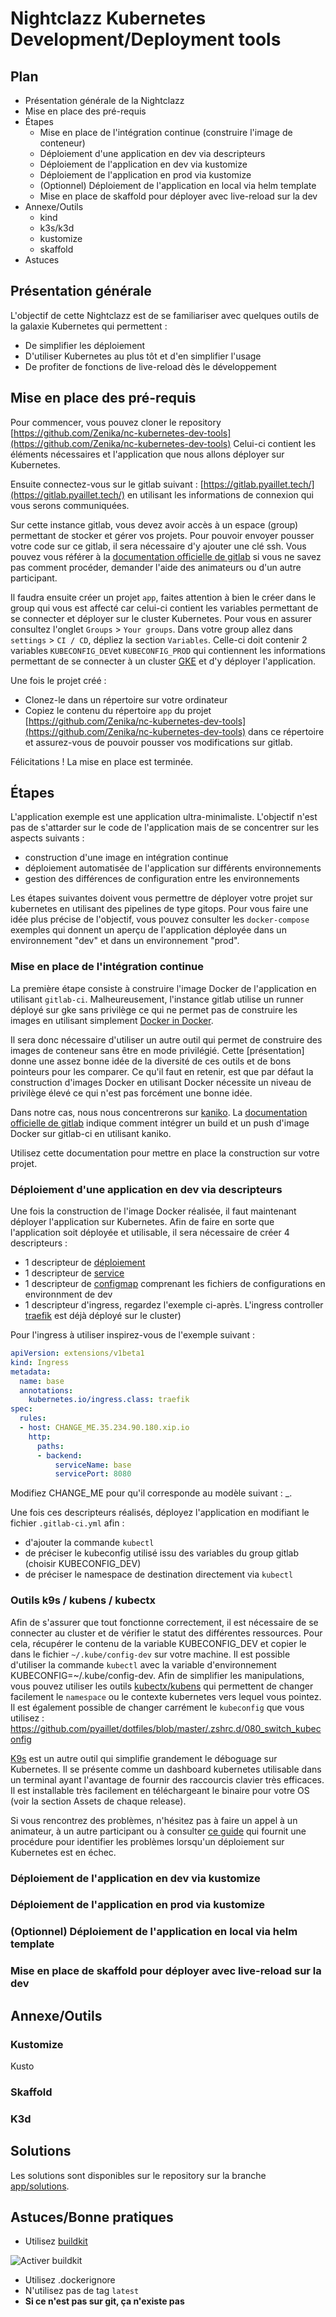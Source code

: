 # Nightclazz Kubernetes Development/Deployment tools

## Plan

- Présentation générale de la Nightclazz
- Mise en place des pré-requis
- Étapes
  - Mise en place de l'intégration continue (construire l'image de conteneur)
  - Déploiement d'une application en dev via descripteurs
  - Déploiement de l'application en dev via kustomize
  - Déploiement de l'application en prod via kustomize
  - (Optionnel) Déploiement de l'application en local via helm template
  - Mise en place de skaffold pour déployer avec live-reload sur la dev
- Annexe/Outils
  - kind
  - k3s/k3d
  - kustomize
  - skaffold
- Astuces

## Présentation générale

L'objectif de cette Nightclazz est de se familiariser avec quelques outils de
la galaxie Kubernetes qui permettent :

- De simplifier les déploiement
- D'utiliser Kubernetes au plus tôt et d'en simplifier l'usage
- De profiter de fonctions de live-reload dès le développement

## Mise en place des pré-requis

Pour commencer, vous pouvez cloner le repository [https://github.com/Zenika/nc-kubernetes-dev-tools](https://github.com/Zenika/nc-kubernetes-dev-tools)
Celui-ci contient les éléments nécessaires et l'application que nous allons déployer sur Kubernetes.

Ensuite connectez-vous sur le gitlab suivant : [https://gitlab.pyaillet.tech/](https://gitlab.pyaillet.tech/) en utilisant les informations de connexion qui vous serons communiquées.

Sur cette instance gitlab, vous devez avoir accès à un espace (group) permettant de stocker et gérer vos projets.
Pour pouvoir envoyer pousser votre code sur ce gitlab, il sera nécessaire d'y ajouter une clé ssh.
Vous pouvez vous référer à la [documentation officielle de gitlab](https://docs.gitlab.com/ee/ssh/) si vous ne savez pas comment procéder, demander l'aide des animateurs ou d'un autre participant.

Il faudra ensuite créer un projet `app`, faites attention à bien le créer dans le group qui vous est affecté car celui-ci contient les variables permettant de se connecter et déployer sur le cluster Kubernetes. Pour vous en assurer consultez l'onglet `Groups` > `Your groups`. Dans votre group allez dans `settings` > `CI / CD`, dépliez la section `Variables`. Celle-ci doit contenir 2 variables `KUBECONFIG_DEV`et `KUBECONFIG_PROD` qui contiennent les informations permettant de se connecter à un cluster [GKE](https://cloud.google.com/kubernetes-engine/?hl=fr) et d'y déployer l'application.

Une fois le projet créé :

- Clonez-le dans un répertoire sur votre ordinateur
- Copiez le contenu du répertoire `app` du projet [https://github.com/Zenika/nc-kubernetes-dev-tools](https://github.com/Zenika/nc-kubernetes-dev-tools) dans ce répertoire et assurez-vous de pouvoir pousser vos modifications sur gitlab.

Félicitations ! La mise en place est terminée.

## Étapes

L'application exemple est une application ultra-minimaliste. L'objectif n'est pas de s'attarder sur le code de l'application mais de se concentrer sur les aspects suivants :

- construction d'une image en intégration continue
- déploiement automatisée de l'application sur différents environnements
- gestion des différences de configuration entre les environnements

Les étapes suivantes doivent vous permettre de déployer votre projet sur kubernetes en utilisant des pipelines de type gitops.
Pour vous faire une idée plus précise de l'objectif, vous pouvez consulter les `docker-compose` exemples qui donnent un aperçu de l'application déployée dans un environnement "dev" et dans un environnement "prod".

### Mise en place de l'intégration continue

La première étape consiste à construire l'image Docker de l'application en utilisant `gitlab-ci`.
Malheureusement, l'instance gitlab utilise un runner déployé sur gke sans privilège ce qui ne permet pas de construire les images en utilisant simplement [Docker in Docker](https://docs.gitlab.com/ee/ci/docker/using_docker_build.html#use-docker-in-docker-workflow-with-docker-executor).

Il sera donc nécessaire d'utiliser un autre outil qui permet de construire des images de conteneur sans être en mode privilégié.
Cette [présentation] donne une assez bonne idée de la diversité de ces outils et de bons pointeurs pour les comparer.
Ce qu'il faut en retenir, est que par défaut la construction d'images Docker en utilisant Docker nécessite un niveau de privilège élevé ce qui n'est pas forcément une bonne idée.

Dans notre cas, nous nous concentrerons sur [kaniko](https://github.com/GoogleContainerTools/kaniko).
La [documentation officielle de gitlab](https://docs.gitlab.com/ee/ci/docker/using_kaniko.html) indique comment intégrer un build et un push d'image Docker sur gitlab-ci en utilisant kaniko.

Utilisez cette documentation pour mettre en place la construction sur votre projet.

### Déploiement d'une application en dev via descripteurs

Une fois la construction de l'image Docker réalisée, il faut maintenant déployer l'application sur Kubernetes.
Afin de faire en sorte que l'application soit déployée et utilisable, il sera nécessaire de créer 4 descripteurs :

- 1 descripteur de [déploiement](https://kubernetes.io/docs/concepts/workloads/controllers/deployment/#creating-a-deployment)
- 1 descripteur de [service](https://kubernetes.io/docs/concepts/services-networking/service/#defining-a-service)
- 1 descripteur de [configmap](https://kubernetes.io/docs/tasks/configure-pod-container/configure-pod-configmap/#create-configmaps-from-directories) comprenant les fichiers de configurations en environnment de dev
- 1 descripteur d'ingress, regardez l'exemple ci-après. L'ingress controller [traefik](https://docs.traefik.io/) est déjà déployé sur le cluster)

Pour l'ingress à utiliser inspirez-vous de l'exemple suivant :

```yaml
apiVersion: extensions/v1beta1
kind: Ingress
metadata:
  name: base
  annotations:
    kubernetes.io/ingress.class: traefik
spec:
  rules:
  - host: CHANGE_ME.35.234.90.180.xip.io
    http:
      paths:
      - backend:
          serviceName: base
          servicePort: 8080
```

Modifiez CHANGE_ME pour qu'il corresponde au modèle suivant : <USER>_<NAMESPACE>.

Une fois ces descripteurs réalisés, déployez l'application en modifiant le fichier `.gitlab-ci.yml` afin :

- d'ajouter la commande `kubectl`
- de préciser le kubeconfig utilisé issu des variables du group gitlab (choisir KUBECONFIG_DEV)
- de préciser le namespace de destination directement via `kubectl`

### Outils k9s / kubens / kubectx

Afin de s'assurer que tout fonctionne correctement, il est nécessaire de se connecter au cluster et de vérifier le statut des différentes ressources.
Pour cela, récupérer le contenu de la variable KUBECONFIG_DEV et copier le dans le fichier `~/.kube/config-dev` sur votre machine.
Il est possible d'utiliser la commande `kubectl` avec la variable d'environnement KUBECONFIG=~/.kube/config-dev.
Afin de simplifier les manipulations, vous pouvez utiliser les outils [kubectx/kubens](https://github.com/ahmetb/kubectx) qui permettent de changer facilement le `namespace` ou le contexte kubernetes vers lequel vous pointez.
Il est également possible de changer carrément le `kubeconfig` que vous utilisez : https://github.com/pyaillet/dotfiles/blob/master/.zshrc.d/080_switch_kubeconfig

[K9s](https://github.com/derailed/k9s) est un autre outil qui simplifie grandement le déboguage sur Kubernetes.
Il se présente comme un dashboard kubernetes utilisable dans un terminal ayant l'avantage de fournir des raccourcis clavier très efficaces.
Il est installable très facilement en téléchargeant le binaire pour votre OS (voir la section Assets de chaque release).

Si vous rencontrez des problèmes, n'hésitez pas à faire un appel à un animateur, à un autre participant ou à consulter [ce guide](https://learnk8s.io/troubleshooting-deployments) qui fournit une procédure pour identifier les problèmes lorsqu'un déploiement sur Kubernetes est en échec.

### Déploiement de l'application en dev via kustomize

### Déploiement de l'application en prod via kustomize

### (Optionnel) Déploiement de l'application en local via helm template

### Mise en place de skaffold pour déployer avec live-reload sur la dev

## Annexe/Outils

### Kustomize

Kusto

### Skaffold

### K3d

## Solutions

Les solutions sont disponibles sur le repository sur la branche [app/solutions](https://github.com/Zenika/nc-kubernetes-dev-tools/tree/app/solutions).

## Astuces/Bonne pratiques

- Utilisez [buildkit](https://github.com/moby/buildkit)

![Activer buildkit](resources/images/buildkit-setup.png)

- Utilisez .dockerignore
- N'utilisez pas de tag `latest`
- **Si ce n'est pas sur git, ça n'existe pas**
